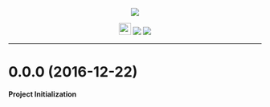 <p align="center"><img src="https://cdn.rawgit.com/arcticicestudio/nord-xresources/develop/src/assets/nord-xresources-banner.svg"/></p>

<p align="center"><img src="https://assets-cdn.github.com/favicon.ico" width=24 height=24/> <a href="https://github.com/arcticicestudio/nord-xresources/releases/latest"><img src="https://img.shields.io/github/release/arcticicestudio/nord-xresources.svg"/></a> <a href="https://github.com/arcticicestudio/nord/releases/tag/v0.2.0"><img src="https://img.shields.io/badge/Nord-v0.2.0-blue.svg"/></a></p>

---

# 0.0.0 (2016-12-22)
**Project Initialization**
